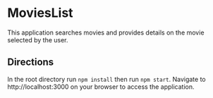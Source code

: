 # MoviesList

This application searches movies and provides details on the movie selected by the user.

## Directions
In the root directory run `npm install` then run `npm start`. Navigate to http://localhost:3000 on your browser to access the application. 